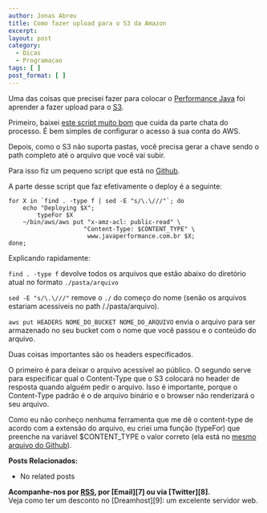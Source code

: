 ```yaml
---
author: Jonas Abreu
title: Como fazer upload para o S3 da Amazon
excerpt:
layout: post
category:
  - Dicas
  - Programacao
tags: [ ]
post_format: [ ]
---
```

Uma das coisas que precisei fazer para colocar o [Performance Java][1] foi aprender a fazer upload para o [S3][2].

Primeiro, baixei [este script muito bom][3] que cuida da parte chata do processo. É bem simples de configurar o acesso à sua conta do AWS.

Depois, como o S3 não suporta pastas, você precisa gerar a chave sendo o path completo até o arquivo que você vai subir.

Para isso fiz um pequeno script que está no [Github][4].

A parte desse script que faz efetivamente o deploy é a seguinte:

    
    for X in `find . -type f | sed -E "s/\.\///"`; do
    	echo "Deploying $X";
            typeFor $X
    	~/bin/aws/aws put "x-amz-acl: public-read" \
                         "Content-Type: $CONTENT_TYPE" \
                          www.javaperformance.com.br $X;
    done;
    

Explicando rapidamente:

`find . -type f` devolve todos os arquivos que estão abaixo do diretório atual no formato `./pasta/arquivo`

`sed -E "s/\.\///"` remove o `./` do começo do nome (senão os arquivos estariam acessiveis no path /./pasta/arquivo).

`aws put HEADERS NOME_DO_BUCKET NOME_DO_ARQUIVO` envia o arquivo para ser armazenado no seu bucket com o nome que você passou e o conteúdo do arquivo.

Duas coisas importantes são os headers especificados.

O primeiro é para deixar o arquivo acessível ao público. O segundo serve para especificar qual o Content-Type que o S3 colocará no header de resposta quando alguém pedir o arquivo. Isso é importante, porque o Content-Type padrão é o de arquivo binário e o browser não renderizará o seu arquivo.

Como eu não conheço nenhuma ferramenta que me dê o content-type de acordo com a extensão do arquivo, eu criei uma função (typeFor) que preenche na variável $CONTENT_TYPE o valor correto (ela está no [mesmo arquivo do Github][4]).

**Posts Relacionados:** 
*   No related posts









**Acompanhe-nos por [ RSS][6], por [Email][7] ou via [Twitter][8].**  
Veja como ter um desconto no [Dreamhost][9]: um excelente servidor web.

 [1]: http://www.javaperformance.com.br
 [2]: http://aws.amazon.com/s3/
 [3]: http://timkay.com/aws/
 [4]: https://github.com/jonasabreu/performance/blob/master/deploy.sh
 [5]: https://twitter.com/share
 [6]: http://feeds.feedburner.com/VidaGeek



